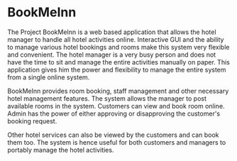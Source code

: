 # BookMeInn

The Project BookMeInn is a web based application that allows the hotel manager to handle all hotel activities online. Interactive GUI and the ability to manage various hotel bookings and rooms make this system very flexible and convenient. The hotel manager is a very busy person and does not have the time to sit and manage the entire activities manually on paper. This application gives him the power and flexibility to manage the entire system from a single online system.

BookMeInn provides room booking, staff management and other necessary hotel management features. The system allows the manager to post available rooms in the system. Customers can view and book room online. Admin has the power of either approving or disapproving the customer's booking request.

Other hotel services can also be viewed by the customers and can book them too. The system is hence useful for both customers and managers to portably manage the hotel activities.
